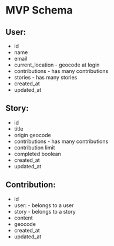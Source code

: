 MVP Schema
==========

User:
-----
* id
* name
* email
* current_location - geocode at login
* contributions - has many contributions
* stories - has many stories
* created_at
* updated_at

Story:
------
* id
* title
* origin geocode
* contributions - has many contributions
* contribution limit
* completed boolean
* created_at
* updated_at

Contribution:
-------------
* id
* user: - belongs to a user
* story - belongs to a story
* content
* geocode
* created_at
* updated_at

